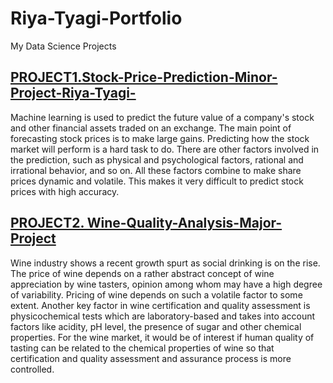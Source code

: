 # Riya-Tyagi-Portfolio
My Data Science Projects

## [PROJECT1.Stock-Price-Prediction-Minor-Project-Riya-Tyagi-](https://github.com/riyatyagi2017/Stock-Price-Prediction-Minor-Project-Riya-Tyagi-)
Machine learning is used to predict the future value of a company's stock and other financial assets traded on an exchange. The main point of forecasting stock prices is to make large gains. Predicting how the stock market will perform is a hard task to do. There are other factors involved in the prediction, such as physical and psychological factors, rational and irrational behavior, and so on. All these factors combine to make share prices dynamic and volatile. This makes it very difficult to predict stock prices with high accuracy.

## [PROJECT2. Wine-Quality-Analysis-Major-Project](https://github.com/riyatyagi2017/Wine-Quality-Analysis-Major-Project)
Wine industry shows a recent growth spurt as social drinking is on the rise. The price of wine depends on a rather abstract concept of wine appreciation by wine tasters, opinion among whom may have a high degree of variability. Pricing of wine depends on such a volatile factor to some extent. Another key factor in wine certification and quality assessment is physicochemical tests which are laboratory-based and takes into account factors like acidity, pH level, the presence of sugar and other chemical properties. For the wine market, it would be of interest if human quality of tasting can be related to the chemical properties of wine so that certification and quality assessment and assurance process is more controlled.
